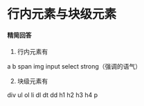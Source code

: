 # 行内元素与块级元素

#### 精简回答

1. 行内元素有

a
b
span
img
input
select
strong（强调的语气）

2. 块级元素有

div
ul
ol
li
dl
dt
dd
h1
h2
h3
h4
p

